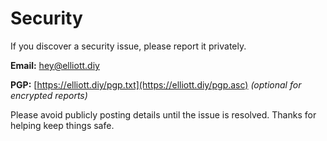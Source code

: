 # Security

If you discover a security issue, please report it privately.

**Email:** [hey@elliott.diy](mailto:hey@elliott.diy)

**PGP:** [https://elliott.diy/pgp.txt](https://elliott.diy/pgp.asc) *(optional for encrypted reports)*

Please avoid publicly posting details until the issue is resolved.
Thanks for helping keep things safe.


